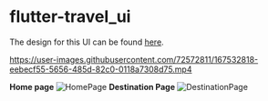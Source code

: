 # flutter-travel_ui

The design for this UI can be found [here](https://dribbble.com/shots/6510521-Travel-App-for-booking-unique-experience).


https://user-images.githubusercontent.com/72572811/167532818-eebecf55-5656-485d-82c0-0118a7308d75.mp4

**Home page**
![HomePage](https://github.com/tayloradam1999/flutter-travel_ui/blob/main/assets/readme/kgcEUsh1.png?raw=true)
**Destination Page**
![DestinationPage](https://github.com/tayloradam1999/flutter-travel_ui/blob/main/assets/readme/COB2Jum1.png?raw=true)
